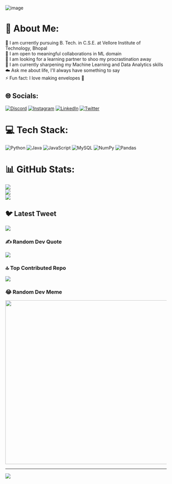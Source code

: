![image](https://github.com/eish30/eish30/assets/113579065/8ebcae65-8f97-4e26-9d17-48e5d947a2b0)

# 💫 About Me:
🔭 I am currently pursuing B. Tech. in C.S.E. at Vellore Institute of Technology, Bhopal<br>👯 I am open to meaningful collaborations in ML domain<br>🤝 I am looking for a learning partner to shoo my procrastination away<br>🌱 I am currently sharpening my Machine Learning and Data Analytics skills<br>☁️ Ask me about life, I'll always have something to say<br>⚡ Fun fact: I love making envelopes 🧧


## 🌐 Socials:
[![Discord](https://img.shields.io/badge/Discord-%237289DA.svg?logo=discord&logoColor=white)](https://discord.gg/EishaniB#1926) [![Instagram](https://img.shields.io/badge/Instagram-%23E4405F.svg?logo=Instagram&logoColor=white)](https://instagram.com/_nabillera_3) [![LinkedIn](https://img.shields.io/badge/LinkedIn-%230077B5.svg?logo=linkedin&logoColor=white)](https://linkedin.com/in/eishanibhattacharya30) [![Twitter](https://img.shields.io/badge/Twitter-%231DA1F2.svg?logo=Twitter&logoColor=white)](https://twitter.com/EishaniB) 

# 💻 Tech Stack:
![Python](https://img.shields.io/badge/python-3670A0?style=for-the-badge&logo=python&logoColor=ffdd54) ![Java](https://img.shields.io/badge/java-%23ED8B00.svg?style=for-the-badge&logo=java&logoColor=white) ![JavaScript](https://img.shields.io/badge/javascript-%23323330.svg?style=for-the-badge&logo=javascript&logoColor=%23F7DF1E) ![MySQL](https://img.shields.io/badge/mysql-%2300f.svg?style=for-the-badge&logo=mysql&logoColor=white) ![NumPy](https://img.shields.io/badge/numpy-%23013243.svg?style=for-the-badge&logo=numpy&logoColor=white) ![Pandas](https://img.shields.io/badge/pandas-%23150458.svg?style=for-the-badge&logo=pandas&logoColor=white)
# 📊 GitHub Stats:
![](https://github-readme-stats.vercel.app/api?username=eish30&theme=dark&hide_border=false&include_all_commits=true&count_private=true)<br/>
![](https://github-readme-streak-stats.herokuapp.com/?user=eish30&theme=dark&hide_border=false)<br/>
![](https://github-readme-stats.vercel.app/api/top-langs/?username=eish30&theme=dark&hide_border=false&include_all_commits=true&count_private=true&layout=compact)

## 🐦 Latest Tweet
[![](https://gtce.itsvg.in/api?username=EishaniB)](https://github.com/VishwaGauravIn/github-twitter-card-embed)

### ✍️ Random Dev Quote
![](https://quotes-github-readme.vercel.app/api?type=horizontal&theme=radical)

### 🔝 Top Contributed Repo
![](https://github-contributor-stats.vercel.app/api?username=eish30&limit=5&theme=dark&combine_all_yearly_contributions=true)

### 😂 Random Dev Meme
<img src="https://rm.up.railway.app/" width="512px"/>

---
[![](https://visitcount.itsvg.in/api?id=eish30&icon=0&color=0)](https://visitcount.itsvg.in)

<!-- Proudly created with GPRM ( https://gprm.itsvg.in ) -->
